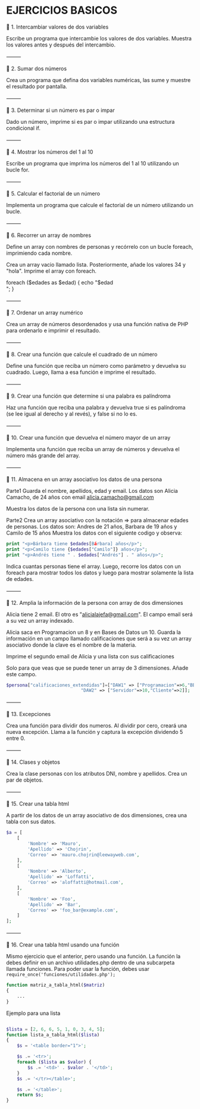 # EJERCICIOS BASICOS
🔹 1. Intercambiar valores de dos variables

Escribe un programa que intercambie los valores de dos variables. Muestra los valores antes y después del intercambio.

⸻

🔹 2. Sumar dos números

Crea un programa que defina dos variables numéricas, las sume y muestre el resultado por pantalla.

⸻

🔹 3. Determinar si un número es par o impar

Dado un número, imprime si es par o impar utilizando una estructura condicional if.

⸻

🔹 4. Mostrar los números del 1 al 10

Escribe un programa que imprima los números del 1 al 10 utilizando un bucle for.

⸻

🔹 5. Calcular el factorial de un número

Implementa un programa que calcule el factorial de un número utilizando un bucle.

⸻

🔹 6. Recorrer un array de nombres

Define un array con nombres de personas y recórrelo con un bucle foreach, imprimiendo cada nombre.

Crea un array vacio llamado lista. Posteriormente, añade los valores 34 y "hola". Imprime el array con foreach. 


foreach ($edades as $edad) {
    echo "$edad<br>";
}

⸻

🔹 7. Ordenar un array numérico

Crea un array de números desordenados y usa una función nativa de PHP para ordenarlo e imprimir el resultado.

⸻

🔹 8. Crear una función que calcule el cuadrado de un número

Define una función que reciba un número como parámetro y devuelva su cuadrado. Luego, llama a esa función e imprime el resultado.

⸻

🔹 9. Crear una función que determine si una palabra es palíndroma

Haz una función que reciba una palabra y devuelva true si es palíndroma (se lee igual al derecho y al revés), y false si no lo es.

⸻

🔹 10. Crear una función que devuelva el número mayor de un array

Implementa una función que reciba un array de números y devuelva el número más grande del array.


⸻

🔹 11. Almacena en un array asociativo los datos de una persona

Parte1
Guarda el nombre, apellidos, edad y email. Los datos son Alicia Camacho, de 24 años con email alicia.camacho@gmail.com

Muestra los datos de la persona con una lista sin numerar.

Parte2
Crea un array asociativo con la notación => para almacenar edades de personas. 
Los datos son: Andres de 21 años, Barbara de 19 años y Camilo de 15 años 
Muestra los datos con el siguiente codigo y observa:
 
```php
print "<p>Bárbara tiene $edades[Bárbara] años</p>";
print "<p>Camilo tiene {$edades["Camilo"]} años</p>";
print "<p>Andrés tiene " . $edades["Andrés"] . " años</p>";

```
Indica cuantas personas tiene el array.
Luego, recorre los datos con un foreach para mostrar todos los datos y luego para mostrar solamente la lista de edades.


⸻

🔹 12. Amplia la información de la persona con array de dos dimensiones

Alicia tiene 2 email. El otro es "alicialajefa@gmail.com". El campo email será a su vez un array indexado.

Alicia saca en Programacion un 8 y en Bases de Datos un 10. Guarda la información en un campo llamado calificaciones que será a su vez un array asociativo donde la clave es el nombre de la materia.

Imprime el segundo email de Alicia y una lista con sus calificaciones

Solo para que veas que se puede tener un array de 3 dimensiones. Añade este campo.
```php
$persona["calificaciones_extendidas"]=["DAW1" => ["Programacion"=>6,"BBDD"=>4],
                            "DAW2" => ["Servidor"=>10,"Cliente"=>2]];

```


⸻

🔹 13. Excepciones

Crea una función para dividir dos numeros. Al dividir por cero, creará una nueva excepción. 
Llama a la función y captura la excepción dividendo 5 entre 0. 


⸻

🔹 14. Clases y objetos

Crea la clase personas con los atributos DNI, nombre y apellidos. 
Crea un par de objetos.


⸻

🔹 15. Crear una tabla html

A partir de los datos de un array asociativo de dos dimensiones, crea una tabla con sus datos.

```php
$a = [
    [
        'Nombre' => 'Mauro',
        'Apellido' => 'Chojrin',
        'Correo' => 'mauro.chojrin@leewayweb.com',
    ],
    [
        'Nombre' => 'Alberto',
        'Apellido' => 'Loffatti',
        'Correo' => 'aloffatti@hotmail.com',
    ],
    [
        'Nombre' => 'Foo',
        'Apellido' => 'Bar',
        'Correo' => 'foo_bar@example.com',
    ]
];
```


⸻

🔹 16. Crear una tabla html usando una función

Mismo ejercicio que el anterior, pero usando una función. La función la debes definir en un archivo utilidades.php dentro de una subcarpeta llamada funciones. Para poder usar la función, debes usar `require_once('funciones/utilidades.php');`

```php
function matriz_a_tabla_html($matriz)
{
    ...
}
```

Ejemplo para una lista

```php

$lista = [2, 6, 6, 5, 1, 0, 3, 4, 5];
function lista_a_tabla_html($lista)
{
    $s = '<table border="1">';

    $s .= '<tr>';
    foreach ($lista as $valor) {
        $s .= '<td>' . $valor . '</td>';
    }
    $s .= '</tr></table>';

    $s .= '</table>';
    return $s;
}
```
